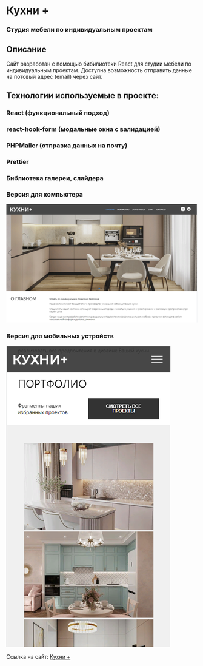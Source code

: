 # **Кухни +**

### Студия мебели по индивидуальным проектам

## Описание

Сайт разработан с помощью бибилиотеки React для студии мебели по индивидуальным проектам.
Доступна возможность отправить данные на потовый адрес (email) через сайт.

## Технологии используемые в проекте:

### React (функциональный подход)

### react-hook-form (модальные окна с валидацией)

### PHPMailer (отправка данных на почту)

### Prettier

### Библиотека галереи, слайдера

### Версия для компьютера

![Версия для компьютера](./src/assetsReadMe/desctop.PNG)

### Версия для мобильных устройств

![Версия для телефона](./src/assetsReadMe/mobile.PNG)

Ссылка на сайт: [Кухни +](http://plus-kuhni.ru/)
